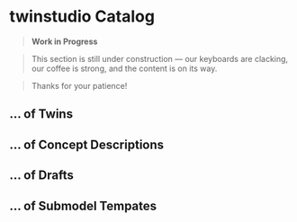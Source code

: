 # twinstudio Catalog

> **Work in Progress**

> This section is still under construction — our keyboards are clacking, our coffee is strong, and the content is on its way.

> Thanks for your patience!


## ... of Twins

## ... of Concept Descriptions

## ... of Drafts

## ... of Submodel Tempates
